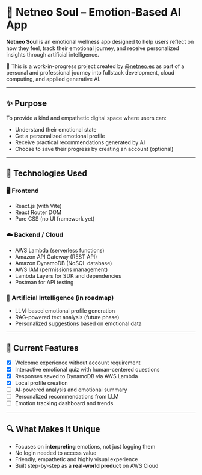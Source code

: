 # 🧠 Netneo Soul – Emotion-Based AI App

**Netneo Soul** is an emotional wellness app designed to help users reflect on
how they feel, track their emotional journey, and receive personalized insights
through artificial intelligence.

🚧 This is a work-in-progress project created by
[@netneo.es](https://www.netneo.es/) as part of a personal and professional
journey into fullstack development, cloud computing, and applied generative AI.

---

## ✨ Purpose

To provide a kind and empathetic digital space where users can:

- Understand their emotional state
- Get a personalized emotional profile
- Receive practical recommendations generated by AI
- Choose to save their progress by creating an account (optional)

---

## 🧱 Technologies Used

### 🖥️ Frontend

- React.js (with Vite)
- React Router DOM
- Pure CSS (no UI framework yet)

### ☁️ Backend / Cloud

- AWS Lambda (serverless functions)
- Amazon API Gateway (REST API)
- Amazon DynamoDB (NoSQL database)
- AWS IAM (permissions management)
- Lambda Layers for SDK and dependencies
- Postman for API testing

### 🧠 Artificial Intelligence (in roadmap)

- LLM-based emotional profile generation
- RAG-powered text analysis (future phase)
- Personalized suggestions based on emotional data

---

## 🚀 Current Features

- [x] Welcome experience without account requirement
- [x] Interactive emotional quiz with human-centered questions
- [x] Responses saved to DynamoDB via AWS Lambda
- [x] Local profile creation
- [ ] AI-powered analysis and emotional summary
- [ ] Personalized recommendations from LLM
- [ ] Emotion tracking dashboard and trends

---

## 🔍 What Makes It Unique

- Focuses on **interpreting** emotions, not just logging them
- No login needed to access value
- Friendly, empathetic and highly visual experience
- Built step-by-step as a **real-world product** on AWS Cloud

